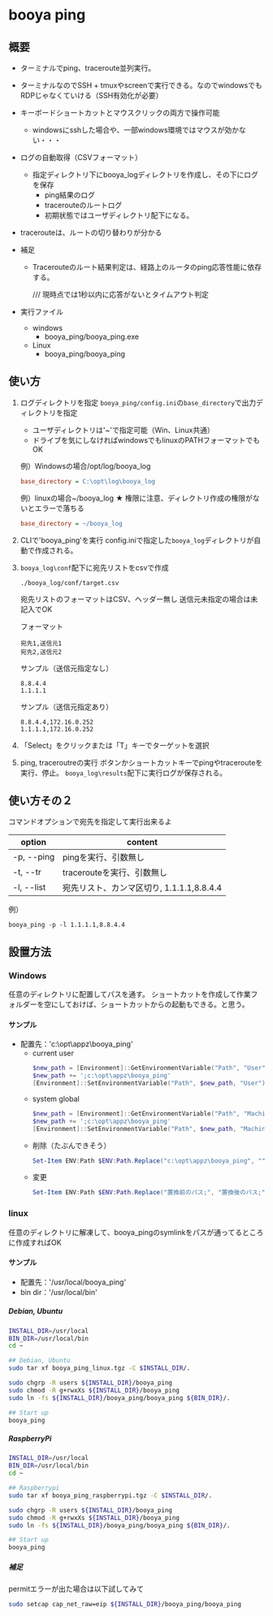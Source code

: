# booya ping
## 概要
* ターミナルでping、traceroute並列実行。
* ターミナルなのでSSH + tmuxやscreenで実行できる。なのでwindowsでもRDPじゃなくていける（SSH有効化が必要）
* キーボードショートカットとマウスクリックの両方で操作可能
  - windowsにsshした場合や、一部windows環境ではマウスが効かない・・・
* ログの自動取得（CSVフォーマット）
  - 指定ディレクトリ下にbooya_logディレクトリを作成し、その下にログを保存
    - ping結果のログ
    - tracerouteのルートログ
    - 初期状態ではユーザディレクトリ配下になる。
* tracerouteは、ルートの切り替わりが分かる

* 補足
  - Tracerouteのルート結果判定は、経路上のルータのping応答性能に依存する。
    
    /// 現時点では1秒以内に応答がないとタイムアウト判定

* 実行ファイル
  - windows
    * booya_ping/booya_ping.exe
  - Linux
    * booya_ping/booya_ping

## 使い方
1. ログディレクトリを指定
    `booya_ping/config.ini`の`base_directory`で出力ディレクトリを指定
    * ユーザディレクトリは'~'で指定可能（Win、Linux共通）
    * ドライブを気にしなければwindowsでもlinuxのPATHフォーマットでもOK

    例）Windowsの場合/opt/log/booya_log
    ```ini
    base_directory = C:\opt\log\booya_log
    ```

    例）linuxの場合~/booya_log
    ★ 権限に注意、ディレクトリ作成の権限がないとエラーで落ちる
    ```ini
    base_directory = ~/booya_log
    ```

2. CLIで'booya_ping'を実行
    config.iniで指定した`booya_log`ディレクトリが自動で作成される。
    
3. `booya_log\conf`配下に宛先リストをcsvで作成
    ```
    ./booya_log/conf/target.csv
    ```
    宛先リストのフォーマットはCSV、ヘッダー無し
    送信元未指定の場合は未記入でOK

    フォーマット
    ```
    宛先1,送信元1
    宛先2,送信元2
    ```
    サンプル（送信元指定なし）
    ```
    8.8.4.4
    1.1.1.1
    ```
    サンプル（送信元指定あり）
    ```
    8.8.4.4,172.16.0.252
    1.1.1.1,172.16.0.252
    ```
4. 「Select」をクリックまたは「T」キーでターゲットを選択
5. ping, traceroutreの実行
   ボタンかショートカットキーでpingやtracerouteを実行、停止。
    `booya_log\results`配下に実行ログが保存される。


## 使い方その２
コマンドオプションで宛先を指定して実行出来るよ

|option|content|
|-|-|
|-p, --ping|pingを実行、引数無し|
|-t, --tr|tracerouteを実行、引数無し|
|-l, --list|宛先リスト、カンマ区切り, 1.1.1.1,8.8.4.4|

例）
```
booya_ping -p -l 1.1.1.1,8.8.4.4
```


## 設置方法
### Windows
任意のディレクトリに配置してパスを通す。
ショートカットを作成して作業フォルダーを空にしておけば、ショートカットからの起動もできる。と思う。

#### サンプル

* 配置先：'c:\opt\appz\booya_ping'
  - current user
    ```powershell
    $new_path = [Environment]::GetEnvironmentVariable("Path", "User")
    $new_path += ';c:\opt\appz\booya_ping'
    [Environment]::SetEnvironmentVariable("Path", $new_path, "User")
    ```
  - system global
    ```powershell
    $new_path = [Environment]::GetEnvironmentVariable("Path", "Machine")
    $new_path += ';c:\opt\appz\booya_ping'
    [Environment]::SetEnvironmentVariable("Path", $new_path, "Machine")
    ```
  - 削除（たぶんできそう）
    ```powershell
    Set-Item ENV:Path $ENV:Path.Replace("c:\opt\appz\booya_ping", "")
    ```
  - 変更
    ```powershell
    Set-Item ENV:Path $ENV:Path.Replace("置換前のパス;", "置換後のパス;")
    ```

### linux
任意のディレクトリに解凍して、booya_pingのsymlinkをパスが通ってるところに作成すればOK
#### サンプル
* 配置先：'/usr/local/booya_ping'
* bin dir：'/usr/local/bin'

##### Debian, Ubuntu
```bash
INSTALL_DIR=/usr/local
BIN_DIR=/usr/local/bin
cd ~

## Debian, Ubuntu
sudo tar xf booya_ping_linux.tgz -C $INSTALL_DIR/.

sudo chgrp -R users ${INSTALL_DIR}/booya_ping
sudo chmod -R g+rwxXs ${INSTALL_DIR}/booya_ping
sudo ln -fs ${INSTALL_DIR}/booya_ping/booya_ping ${BIN_DIR}/.

## Start up
booya_ping
```
##### RaspberryPi
```bash
INSTALL_DIR=/usr/local
BIN_DIR=/usr/local/bin
cd ~

## Raspberrypi
sudo tar xf booya_ping_raspberrypi.tgz -C $INSTALL_DIR/.

sudo chgrp -R users ${INSTALL_DIR}/booya_ping
sudo chmod -R g+rwxXs ${INSTALL_DIR}/booya_ping
sudo ln -fs ${INSTALL_DIR}/booya_ping/booya_ping ${BIN_DIR}/.

## Start up
booya_ping
```

##### 補足
permitエラーが出た場合は以下試してみて
```bash
sudo setcap cap_net_raw=eip ${INSTALL_DIR}/booya_ping/booya_ping
```
